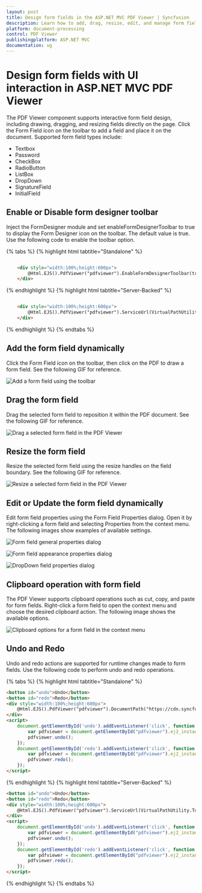 ```yaml
---
layout: post
title: Design form fields in the ASP.NET MVC PDF Viewer | Syncfusion
description: Learn how to add, drag, resize, edit, and manage form fields using the UI in the Syncfusion ASP.NET MVC PDF Viewer component.
platform: document-processing
control: PDF Viewer
publishingplatform: ASP.NET MVC
documentation: ug
---
```


# Design form fields with UI interaction in ASP.NET MVC PDF Viewer

The PDF Viewer component supports interactive form field design, including drawing, dragging, and resizing fields directly on the page. Click the Form Field icon on the toolbar to add a field and place it on the document. Supported form field types include:

- Textbox
- Password
- CheckBox
- RadioButton
- ListBox
- DropDown
- SignatureField
- InitialField

## Enable or Disable form designer toolbar

Inject the FormDesigner module and set enableFormDesignerToolbar to true to display the Form Designer icon on the toolbar. The default value is true. Use the following code to enable the toolbar option.

{% tabs %}
{% highlight html tabtitle="Standalone" %}
```html

    <div style="width:100%;height:600px">
        @Html.EJS().PdfViewer("pdfviewer").EnableFormDesignerToolbar(true).DocumentPath("https://cdn.syncfusion.com/content/pdf/hive-succinctly.pdf").Render()
    </div>

```
{% endhighlight %}
{% highlight html tabtitle="Server-Backed" %}
```html

    <div style="width:100%;height:600px">
        @Html.EJS().PdfViewer("pdfviewer").ServiceUrl(VirtualPathUtility.ToAbsolute("~/api/PdfViewer/")).EnableFormDesignerToolbar(true).DocumentPath("https://cdn.syncfusion.com/content/pdf/hive-succinctly.pdf").Render()
    </div>

```
{% endhighlight %}
{% endtabs %}

## Add the form field dynamically

Click the Form Field icon on the toolbar, then click on the PDF to draw a form field. See the following GIF for reference.

![Add a form field using the toolbar](../images/addformfield.gif)

## Drag the form field

Drag the selected form field to reposition it within the PDF document. See the following GIF for reference.

![Drag a selected form field in the PDF Viewer](../images/dragformfield.gif)

## Resize the form field

Resize the selected form field using the resize handles on the field boundary. See the following GIF for reference.

![Resize a selected form field in the PDF Viewer](../images/resizeformfield.gif)

## Edit or Update the form field dynamically

Edit form field properties using the Form Field Properties dialog. Open it by right-clicking a form field and selecting Properties from the context menu. The following images show examples of available settings.

![Form field general properties dialog](../images/generalproperties.png)

![Form field appearance properties dialog](../images/appearanceproperties.png)

![DropDown field properties dialog](../images/dropdownproperties.png)

## Clipboard operation with form field

The PDF Viewer supports clipboard operations such as cut, copy, and paste for form fields. Right-click a form field to open the context menu and choose the desired clipboard action. The following image shows the available options.

![Clipboard options for a form field in the context menu](../images/clipboardformfield.png)

## Undo and Redo

Undo and redo actions are supported for runtime changes made to form fields. Use the following code to perform undo and redo operations.

{% tabs %}
{% highlight html tabtitle="Standalone" %}
```html
<button id="undo">Undo</button>
<button id="redo">Redo</button>
<div style="width:100%;height:600px">
    @Html.EJS().PdfViewer("pdfviewer").DocumentPath("https://cdn.syncfusion.com/content/pdf/hive-succinctly.pdf").Render()
</div>
<script>
    document.getElementById('undo').addEventListener('click', function () {
        var pdfviewer = document.getElementById("pdfviewer").ej2_instances[0];
        pdfviewer.undo();
    });
    document.getElementById('redo').addEventListener('click', function () {
        var pdfviewer = document.getElementById("pdfviewer").ej2_instances[0];
        pdfviewer.redo();
    });
</script>
```
{% endhighlight %}
{% highlight html tabtitle="Server-Backed" %}
```html
<button id="undo">Undo</button>
<button id="redo">Redo</button>
<div style="width:100%;height:600px">
    @Html.EJS().PdfViewer("pdfviewer").ServiceUrl(VirtualPathUtility.ToAbsolute("~/api/PdfViewer/")).DocumentPath("https://cdn.syncfusion.com/content/pdf/hive-succinctly.pdf").Render()
</div>
<script>
    document.getElementById('undo').addEventListener('click', function () {
        var pdfviewer = document.getElementById("pdfviewer").ej2_instances[0];
        pdfviewer.undo();
    });
    document.getElementById('redo').addEventListener('click', function () {
        var pdfviewer = document.getElementById("pdfviewer").ej2_instances[0];
        pdfviewer.redo();
    });
</script>
```
{% endhighlight %}
{% endtabs %}
